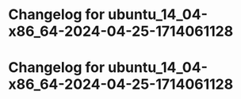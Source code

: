 # Changelog for ubuntu_14_04-x86_64-2024-04-25-1714061128
# Changelog for ubuntu_14_04-x86_64-2024-04-25-1714061128
